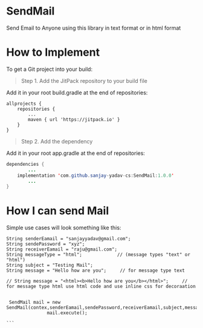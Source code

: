 # SendMail

Send Email to Anyone using this library in text format or in html format

# How to Implement

To get a Git project into your build:
> Step 1. Add the JitPack repository to your build file

Add it in your root build.gradle at the end of repositories:

```	
allprojects {
	repositories {
		...
		maven { url 'https://jitpack.io' }
	}
} 
```

> Step 2. Add the dependency

Add it in your root app.gradle at the end of repositories:

```java	
dependencies {
		...
	implementation 'com.github.sanjay-yadav-cs:SendMail:1.0.0'
		...
}
  ```
  
  
  # How I can send Mail
 
  Simple use cases will look something like this:
  
 ````
 String senderEamail = "sanjayyadav@gmail.com";
String sendePassword = "xyz";
String receiverEamail = "raju@gmail.com";
String messageType = "html";             // (message types "text" or "html")
String subject = "Testing Mail";
String message = "Hello how are you";     // for message type text

// String message = "<html><b>Hello how are you</b></html>";     // for message type html use html code and use inline css for decoraation
 
  
  SendMail mail = new SendMail(contex,senderEamail,sendePassword,receiverEamail,subject,messageType,message);
                mail.execute();
                
 ```  
  

